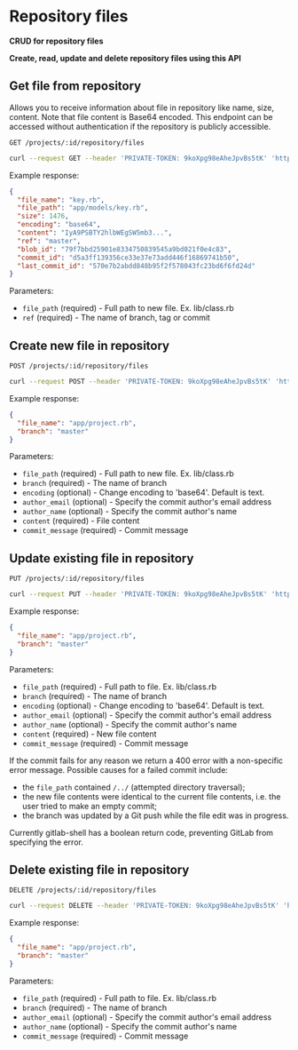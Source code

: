# Repository files

**CRUD for repository files**

**Create, read, update and delete repository files using this API**

## Get file from repository

Allows you to receive information about file in repository like name, size,
content. Note that file content is Base64 encoded. This endpoint can be accessed
without authentication if the repository is publicly accessible.

```
GET /projects/:id/repository/files
```

```bash
curl --request GET --header 'PRIVATE-TOKEN: 9koXpg98eAheJpvBs5tK' 'https://gitlab.example.com/api/v3/projects/13083/repository/files?file_path=app/models/key.rb&ref=master'
```

Example response:

```json
{
  "file_name": "key.rb",
  "file_path": "app/models/key.rb",
  "size": 1476,
  "encoding": "base64",
  "content": "IyA9PSBTY2hlbWEgSW5mb3...",
  "ref": "master",
  "blob_id": "79f7bbd25901e8334750839545a9bd021f0e4c83",
  "commit_id": "d5a3ff139356ce33e37e73add446f16869741b50",
  "last_commit_id": "570e7b2abdd848b95f2f578043fc23bd6f6fd24d"
}
```

Parameters:

- `file_path` (required) - Full path to new file. Ex. lib/class.rb
- `ref` (required) - The name of branch, tag or commit

## Create new file in repository

```
POST /projects/:id/repository/files
```

```bash
curl --request POST --header 'PRIVATE-TOKEN: 9koXpg98eAheJpvBs5tK' 'https://gitlab.example.com/api/v3/projects/13083/repository/files?file_path=app/project.rb&branch=master&author_email=author%40example.com&author_name=Firstname%20Lastname&content=some%20content&commit_message=create%20a%20new%20file'
```

Example response:

```json
{
  "file_name": "app/project.rb",
  "branch": "master"
}
```

Parameters:

- `file_path` (required) - Full path to new file. Ex. lib/class.rb
- `branch` (required) - The name of branch
- `encoding` (optional) - Change encoding to 'base64'. Default is text.
- `author_email` (optional) - Specify the commit author's email address
- `author_name` (optional) - Specify the commit author's name
- `content` (required) - File content
- `commit_message` (required) - Commit message

## Update existing file in repository

```
PUT /projects/:id/repository/files
```

```bash
curl --request PUT --header 'PRIVATE-TOKEN: 9koXpg98eAheJpvBs5tK' 'https://gitlab.example.com/api/v3/projects/13083/repository/files?file_path=app/project.rb&branch=master&author_email=author%40example.com&author_name=Firstname%20Lastname&content=some%20other%20content&commit_message=update%20file'
```

Example response:

```json
{
  "file_name": "app/project.rb",
  "branch": "master"
}
```

Parameters:

- `file_path` (required) - Full path to file. Ex. lib/class.rb
- `branch` (required) - The name of branch
- `encoding` (optional) - Change encoding to 'base64'. Default is text.
- `author_email` (optional) - Specify the commit author's email address
- `author_name` (optional) - Specify the commit author's name
- `content` (required) - New file content
- `commit_message` (required) - Commit message

If the commit fails for any reason we return a 400 error with a non-specific
error message. Possible causes for a failed commit include:
- the `file_path` contained `/../` (attempted directory traversal);
- the new file contents were identical to the current file contents, i.e. the
  user tried to make an empty commit;
- the branch was updated by a Git push while the file edit was in progress.

Currently gitlab-shell has a boolean return code, preventing GitLab from specifying the error.

## Delete existing file in repository

```
DELETE /projects/:id/repository/files
```

```bash
curl --request DELETE --header 'PRIVATE-TOKEN: 9koXpg98eAheJpvBs5tK' 'https://gitlab.example.com/api/v3/projects/13083/repository/files?file_path=app/project.rb&branch=master&author_email=author%40example.com&author_name=Firstname%20Lastname&commit_message=delete%20file'
```

Example response:

```json
{
  "file_name": "app/project.rb",
  "branch": "master"
}
```

Parameters:

- `file_path` (required) - Full path to file. Ex. lib/class.rb
- `branch` (required) - The name of branch
- `author_email` (optional) - Specify the commit author's email address
- `author_name` (optional) - Specify the commit author's name
- `commit_message` (required) - Commit message
